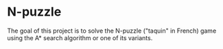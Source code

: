 # N-puzzle
The goal of this project is to solve the N-puzzle ("taquin" in French) game using the A* search algorithm or one of its variants.
